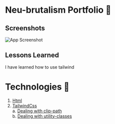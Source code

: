 # Neu-brutalism Portfolio 📝  
  
## Screenshots  
![App Screenshot](https://assets.grok.com/users/3cb735c3-2c80-45f5-ae6e-264c8e0e303e/7t4xg3a2dtBMPwcn-generated_image.jpg)  

## Lessons Learned  
I have learned how to use tailwind   
      
# Technologies 🚀 
1. [Html](#html)  
2. [TailwindCss](#TailwindCss)  
    a. [Dealing with clip-path](#subparagraph1)  
    b. [Dealing with utility-classes](#subparagraph1) 